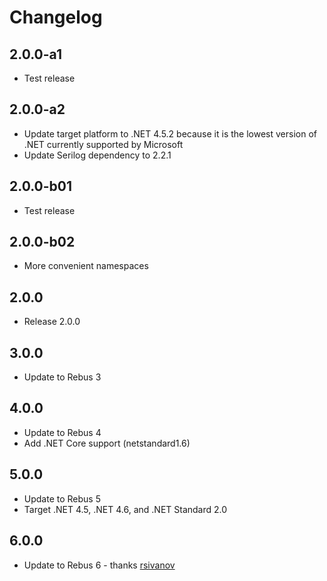 # Changelog

## 2.0.0-a1
* Test release

## 2.0.0-a2
* Update target platform to .NET 4.5.2 because it is the lowest version of .NET currently supported by Microsoft
* Update Serilog dependency to 2.2.1

## 2.0.0-b01
* Test release

## 2.0.0-b02
* More convenient namespaces

## 2.0.0
* Release 2.0.0

## 3.0.0
* Update to Rebus 3

## 4.0.0
* Update to Rebus 4
* Add .NET Core support (netstandard1.6)

## 5.0.0
* Update to Rebus 5
* Target .NET 4.5, .NET 4.6, and .NET Standard 2.0

## 6.0.0
* Update to Rebus 6 - thanks [rsivanov]

[rsivanov]: https://github.com/rsivanov